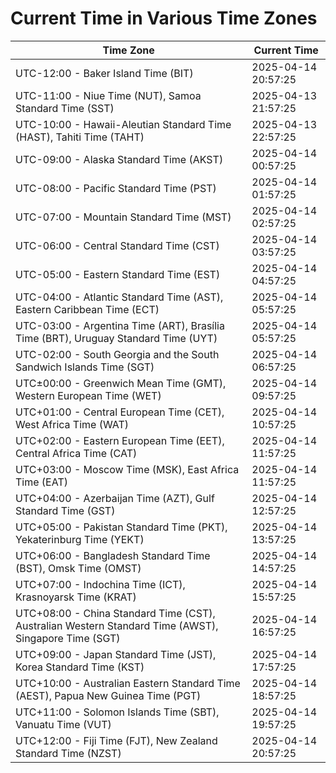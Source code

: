 # Current Time in Various Time Zones

| Time Zone | Current Time |
|-----------|--------------|
| UTC-12:00 - Baker Island Time (BIT) | 2025-04-14 20:57:25 |
| UTC-11:00 - Niue Time (NUT), Samoa Standard Time (SST) | 2025-04-13 21:57:25 |
| UTC-10:00 - Hawaii-Aleutian Standard Time (HAST), Tahiti Time (TAHT) | 2025-04-13 22:57:25 |
| UTC-09:00 - Alaska Standard Time (AKST) | 2025-04-14 00:57:25 |
| UTC-08:00 - Pacific Standard Time (PST) | 2025-04-14 01:57:25 |
| UTC-07:00 - Mountain Standard Time (MST) | 2025-04-14 02:57:25 |
| UTC-06:00 - Central Standard Time (CST) | 2025-04-14 03:57:25 |
| UTC-05:00 - Eastern Standard Time (EST) | 2025-04-14 04:57:25 |
| UTC-04:00 - Atlantic Standard Time (AST), Eastern Caribbean Time (ECT) | 2025-04-14 05:57:25 |
| UTC-03:00 - Argentina Time (ART), Brasília Time (BRT), Uruguay Standard Time (UYT) | 2025-04-14 05:57:25 |
| UTC-02:00 - South Georgia and the South Sandwich Islands Time (SGT) | 2025-04-14 06:57:25 |
| UTC±00:00 - Greenwich Mean Time (GMT), Western European Time (WET) | 2025-04-14 09:57:25 |
| UTC+01:00 - Central European Time (CET), West Africa Time (WAT) | 2025-04-14 10:57:25 |
| UTC+02:00 - Eastern European Time (EET), Central Africa Time (CAT) | 2025-04-14 11:57:25 |
| UTC+03:00 - Moscow Time (MSK), East Africa Time (EAT) | 2025-04-14 11:57:25 |
| UTC+04:00 - Azerbaijan Time (AZT), Gulf Standard Time (GST) | 2025-04-14 12:57:25 |
| UTC+05:00 - Pakistan Standard Time (PKT), Yekaterinburg Time (YEKT) | 2025-04-14 13:57:25 |
| UTC+06:00 - Bangladesh Standard Time (BST), Omsk Time (OMST) | 2025-04-14 14:57:25 |
| UTC+07:00 - Indochina Time (ICT), Krasnoyarsk Time (KRAT) | 2025-04-14 15:57:25 |
| UTC+08:00 - China Standard Time (CST), Australian Western Standard Time (AWST), Singapore Time (SGT) | 2025-04-14 16:57:25 |
| UTC+09:00 - Japan Standard Time (JST), Korea Standard Time (KST) | 2025-04-14 17:57:25 |
| UTC+10:00 - Australian Eastern Standard Time (AEST), Papua New Guinea Time (PGT) | 2025-04-14 18:57:25 |
| UTC+11:00 - Solomon Islands Time (SBT), Vanuatu Time (VUT) | 2025-04-14 19:57:25 |
| UTC+12:00 - Fiji Time (FJT), New Zealand Standard Time (NZST) | 2025-04-14 20:57:25 |
